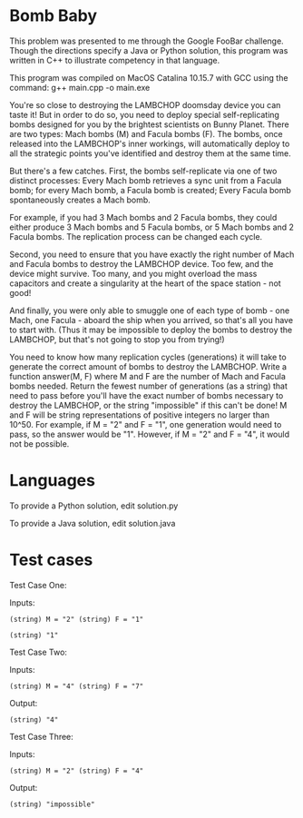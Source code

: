 Bomb Baby
======================

This problem was presented to me through the Google FooBar challenge.  Though the directions specify a Java or Python solution, this program was written in C++ to illustrate competency in that language.

This program was compiled on MacOS Catalina 10.15.7 with GCC using the command:
g++ main.cpp -o main.exe

You're so close to destroying the LAMBCHOP doomsday device you can taste it! But in order to do so, you need to deploy special self-replicating bombs designed for you by the brightest scientists on Bunny Planet. There are two types: Mach bombs (M) and Facula bombs (F). The bombs, once released into the LAMBCHOP's inner workings, will automatically deploy to all the strategic points you've identified and destroy them at the same time.

But there's a few catches. First, the bombs self-replicate via one of two distinct processes: Every Mach bomb retrieves a sync unit from a Facula bomb; for every Mach bomb, a Facula bomb is created; Every Facula bomb spontaneously creates a Mach bomb.

For example, if you had 3 Mach bombs and 2 Facula bombs, they could either produce 3 Mach bombs and 5 Facula bombs, or 5 Mach bombs and 2 Facula bombs. The replication process can be changed each cycle.

Second, you need to ensure that you have exactly the right number of Mach and Facula bombs to destroy the LAMBCHOP device. Too few, and the device might survive. Too many, and you might overload the mass capacitors and create a singularity at the heart of the space station - not good!

And finally, you were only able to smuggle one of each type of bomb - one Mach, one Facula - aboard the ship when you arrived, so that's all you have to start with. (Thus it may be impossible to deploy the bombs to destroy the LAMBCHOP, but that's not going to stop you from trying!)

You need to know how many replication cycles (generations) it will take to generate the correct amount of bombs to destroy the LAMBCHOP. Write a function answer(M, F) where M and F are the number of Mach and Facula bombs needed. Return the fewest number of generations (as a string) that need to pass before you'll have the exact number of bombs necessary to destroy the LAMBCHOP, or the string "impossible" if this can't be done! M and F will be string representations of positive integers no larger than 10^50. For example, if M = "2" and F = "1", one generation would need to pass, so the answer would be "1". However, if M = "2" and F = "4", it would not be possible.


Languages
=========

To provide a Python solution, edit solution.py

To provide a Java solution, edit solution.java

Test cases
==========

Test Case One:

Inputs:
```
(string) M = "2" (string) F = "1"
```
```
(string) "1"
```

Test Case Two:

Inputs:
```
(string) M = "4" (string) F = "7"
```
Output:
```
(string) "4"
```

Test Case Three:

Inputs:
```
(string) M = "2" (string) F = "4"
```
Output:
```
(string) "impossible"
```
